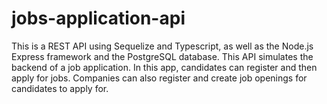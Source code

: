# jobs-application-api
This is a REST API using Sequelize and Typescript, as well as the Node.js Express framework and the PostgreSQL database. This API simulates the backend of a job application. In this app, candidates can register and then apply for jobs. Companies can also register and create job openings for candidates to apply for.
